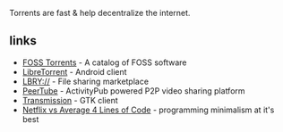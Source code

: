 Torrents are fast & help decentralize the internet.
## links

- [FOSS Torrents](https://fosstorrents.com/) - A catalog of FOSS software
- [LibreTorrent](https://f-droid.org/packages/org.proninyaroslav.libretorrent/) - Android client
- [LBRY://](https://lbry.com) - File sharing marketplace
- [PeerTube](https://joinpeertube.org/) - ActivityPub powered P2P video sharing platform
- [Transmission](https://transmissionbt.com) - GTK client
- [Netflix vs Average 4 Lines of Code](https://piped.kavin.rocks/watch?v=FbE19_omaWY) - programming minimalism at it's best
